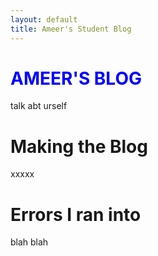 ```yaml
---
layout: default
title: Ameer's Student Blog
---
```



<h1 style="color: blue;"> AMEER'S BLOG </h1>
<p>talk abt urself</p>

<h1>Making the Blog</h1>
<p>xxxxx</p>

<h1>Errors I ran into</h1>
<p>blah blah</p>